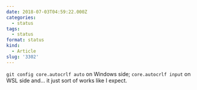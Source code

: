 ```yaml
---
date: 2018-07-03T04:59:22.000Z
categories:
  - status
tags:
  - status
format: status
kind:
  - Article
slug: '3302'
---
```

`git config core.autocrlf auto` on Windows side; `core.autocrlf input` on WSL side and… it just sort of works like I expect.
